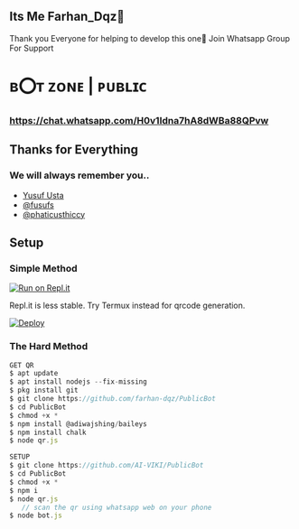 ## Its Me Farhan_Dqz🤗

Thank you Everyone for helping to develop this one🦋
Join Whatsapp Group For Support <BR>
# ʙ⭕ᴛ ᴢᴏɴᴇ | ᴘᴜʙʟɪᴄ
### https://chat.whatsapp.com/H0v1Idna7hA8dWBa88QPvw

## Thanks for Everything 
### We will always remember you..

- [Yusuf Usta](https://github.com/yusufusta)
- [@fusufs](https://t.me/fusufs)
- [@phaticusthiccy](https://github.com/phaticusthiccy)

## Setup
### Simple Method
[![Run on Repl.it](https://repl.it/badge/github/quiec/whatsasena)](https://repl.it/@phaticusthiccy/WhatsAsena-QR)

Repl.it is less stable. Try Termux instead for qrcode generation.


[![Deploy](https://www.herokucdn.com/deploy/button.svg)](https://heroku.com/deploy?template=https://github.com/farhan-dqz/PublicBot.git:/)

### The Hard Method
```js
GET QR
$ apt update
$ apt install nodejs --fix-missing
$ pkg install git
$ git clone https://github.com/farhan-dqz/PublicBot
$ cd PublicBot
$ chmod +x *
$ npm install @adiwajshing/baileys
$ npm install chalk
$ node qr.js

SETUP
$ git clone https://github.com/AI-VIKI/PublicBot
$ cd PublicBot
$ chmod +x *
$ npm i
$ node qr.js
   // scan the qr using whatsapp web on your phone
$ node bot.js
```
